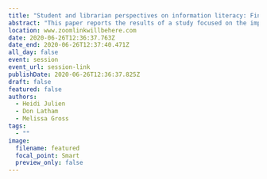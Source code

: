 ```yaml
---
title: "Student and librarian perspectives on information literacy: Finding opportunity in divergence"
abstract: "This paper reports the results of a study focused on the implementation of the ACRL Framework in community college libraries. The study explores information literacy instruction practices in this context, comparing librarians’ and students’ perspectives. Librarians with instructional responsibilities were surveyed, and students are being interviewed, to explore divergence in their perspectives, as has been reported elsewhere, and to identify opportunities to improve instructional practice."
location: www.zoomlinkwillbehere.com
date: 2020-06-26T12:36:37.763Z
date_end: 2020-06-26T12:37:40.471Z
all_day: false
event: session
event_url: session-link
publishDate: 2020-06-26T12:36:37.825Z
draft: false
featured: false
authors:
  - Heidi Julien
  - Don Latham
  - Melissa Gross
tags:
  - ""
image:
  filename: featured
  focal_point: Smart
  preview_only: false
---
```

